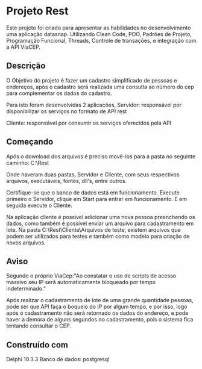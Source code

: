 # Projeto Rest

Este projeto foi criado para apresentar as habilidades no desenvolvimento uma aplicação datasnap. Utilizando Clean Code, POO, Padrôes de Projeto, Programação Funcional, Threads, Controle de transações, e integração com a API ViaCEP. 

## Descrição

O Objetivo do projeto é fazer um cadastro simplificado de pessoas e endereços, após o cadastro será realizada uma consulta ao número do cep para complementar os dados do cadastro.

Para isto foram desenvolvidas 2 aplicações, 
Servidor: responsável por disponibilizar os serviços no formato de API rest

Cliente: responsável por consumir os serviços oferecidos pela API


## Começando

Após o download dos arquivos é preciso movê-los para a pasta no seguinte caminho:
C:\Rest

Onde haveram duas pastas, Servidor e Cliente, com seus respectivos arquivos, executáveis, fontes, dll's, entre outros.

Certifique-se que o banco de dados está em funcionamento.
Execute primeiro o Servidor, clique em Start para entrar em funcionamento. E em seguida execute o Cliente.

Na aplicação cliente é possivel adicionar uma nova pessoa preenchendo os dados, como também é possível enviar um arquivo para cadastramento em lote.
Na pasta C:\Rest\Cliente\Arquivos de teste, existem arquivos que podem ser utilizados para testes e também como modelo para criação de novos arquivos.

## Aviso

Segundo o próprio ViaCep:"Ao constatar o uso de scripts de acesso massivo seu IP será automaticamente bloqueado por tempo indeterminado." 

Após realizar o cadastramento de lote de uma grande quantidade pessoas, pode ser que API faça o boqueio do IP por algum tempo, e por isso, logo após o cadastramento não será retornado os dados do endereço, e pode haver a demora de alguns segundos no cadastramento, pois o sistema fica tentando consultar o CEP.

## Construído com
Delphi 10.3.3
Banco de dados: postgresql
